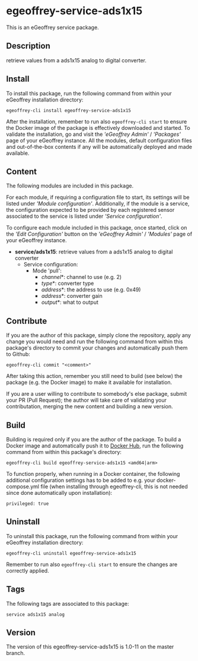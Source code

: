 # egeoffrey-service-ads1x15

This is an eGeoffrey service package.

## Description

retrieve values from a ads1x15 analog to digital converter.

## Install

To install this package, run the following command from within your eGeoffrey installation directory:
```
egeoffrey-cli install egeoffrey-service-ads1x15
```
After the installation, remember to run also `egeoffrey-cli start` to ensure the Docker image of the package is effectively downloaded and started.
To validate the installation, go and visit the *'eGeoffrey Admin'* / *'Packages'* page of your eGeoffrey instance. All the modules, default configuration files and out-of-the-box contents if any will be automatically deployed and made available.
## Content

The following modules are included in this package.

For each module, if requiring a configuration file to start, its settings will be listed under *'Module configuration'*. Additionally, if the module is a service, the configuration expected to be provided by each registered sensor associated to the service is listed under *'Service configuration'*.

To configure each module included in this package, once started, click on the *'Edit Configuration'* button on the *'eGeoffrey Admin'* / *'Modules'* page of your eGeoffrey instance.
- **service/ads1x15**: retrieve values from a ads1x15 analog to digital converter
  - Service configuration:
    - Mode 'pull':
      - *channel**: channel to use (e.g. 2)
      - *type**: converter type
      - *address**: the address to use (e.g. 0x49)
      - *address**: converter gain
      - *output**: what to output

## Contribute

If you are the author of this package, simply clone the repository, apply any change you would need and run the following command from within this package's directory to commit your changes and automatically push them to Github:
```
egeoffrey-cli commit "<comment>"
```
After taking this action, remember you still need to build (see below) the package (e.g. the Docker image) to make it available for installation.

If you are a user willing to contribute to somebody's else package, submit your PR (Pull Request); the author will take care of validating your contributation, merging the new content and building a new version.

## Build

Building is required only if you are the author of the package. To build a Docker image and automatically push it to [Docker Hub](https://hub.docker.com/r/egeoffrey/egeoffrey-service-ads1x15), run the following command from within this package's directory:
```
egeoffrey-cli build egeoffrey-service-ads1x15 <amd64|arm>
```
To function properly, when running in a Docker container, the following additional configuration settings has to be added to e.g. your docker-compose.yml file (when installing through egeoffrey-cli, this is not needed since done automatically upon installation):
```
privileged: true
```

## Uninstall

To uninstall this package, run the following command from within your eGeoffrey installation directory:
```
egeoffrey-cli uninstall egeoffrey-service-ads1x15
```
Remember to run also `egeoffrey-cli start` to ensure the changes are correctly applied.
## Tags

The following tags are associated to this package:
```
service ads1x15 analog
```

## Version

The version of this egeoffrey-service-ads1x15 is 1.0-11 on the master branch.
